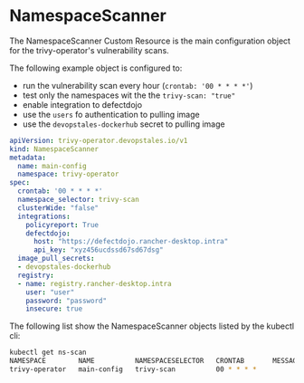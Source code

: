 # NamespaceScanner

The NamespaceScanner Custom Resource is the main configuration object for the trivy-operator's vulnerability scans. 

The following example object is configured to:

* run the vulnerability scan every hour (`crontab: '00 * * * *'`)
* test only the namespaces wit the the `trivy-scan: "true"`
* enable integration to defectdojo
* use the `users` fo authentication to pulling image
* use the `devopstales-dockerhub` secret to pulling image

```yaml
apiVersion: trivy-operator.devopstales.io/v1
kind: NamespaceScanner
metadata:
  name: main-config
  namespace: trivy-operator
spec:
  crontab: '00 * * * *'
  namespace_selector: trivy-scan
  clusterWide: "false"
  integrations:
    policyreport: True
    defectdojo:
      host: "https://defectdojo.rancher-desktop.intra"
      api_key: "xyz456ucdssd67sd67dsg"
  image_pull_secrets:
  - devopstales-dockerhub
  registry:
  - name: registry.rancher-desktop.intra
    user: "user"
    password: "password"
    insecure: true
```

The following list show the NamespaceScanner objects listed by the kubectl cli:

```bash
kubectl get ns-scan
NAMESPACE        NAME          NAMESPACESELECTOR   CRONTAB       MESSAGE
trivy-operator   main-config   trivy-scan          00 * * * *
```
